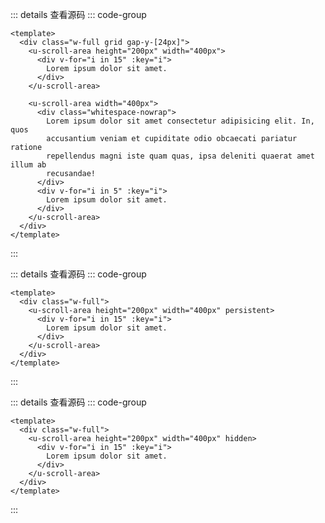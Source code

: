<!-- import -->
<script setup>
import Basic from '../examples/scroll-area/01.basic.vue'
import Persistent from '../examples/scroll-area/02.persistent.vue'
import Hidden from '../examples/scroll-area/03.hidden.vue'
</script>
<!-- import -->

<!-- component -->
<Basic></Basic>
::: details 查看源码
::: code-group
```vue [template]
<template>
  <div class="w-full grid gap-y-[24px]">
    <u-scroll-area height="200px" width="400px">
      <div v-for="i in 15" :key="i">
        Lorem ipsum dolor sit amet.
      </div>
    </u-scroll-area>

    <u-scroll-area width="400px">
      <div class="whitespace-nowrap">
        Lorem ipsum dolor sit amet consectetur adipisicing elit. In, quos 
        accusantium veniam et cupiditate odio obcaecati pariatur ratione 
        repellendus magni iste quam quas, ipsa deleniti quaerat amet illum ab 
        recusandae!
      </div>
      <div v-for="i in 5" :key="i">
        Lorem ipsum dolor sit amet.
      </div>
    </u-scroll-area>
  </div>
</template>
```

:::
<!-- component -->

<!-- component -->
<Persistent></Persistent>
::: details 查看源码
::: code-group
```vue [template]
<template>
  <div class="w-full">
    <u-scroll-area height="200px" width="400px" persistent>
      <div v-for="i in 15" :key="i">
        Lorem ipsum dolor sit amet.
      </div>
    </u-scroll-area>
  </div>
</template>
```

:::
<!-- component -->

<!-- component -->
<Hidden></Hidden>
::: details 查看源码
::: code-group
```vue [template]
<template>
  <div class="w-full">
    <u-scroll-area height="200px" width="400px" hidden>
      <div v-for="i in 15" :key="i">
        Lorem ipsum dolor sit amet.
      </div>
    </u-scroll-area>
  </div>
</template>
```

:::
<!-- component -->
